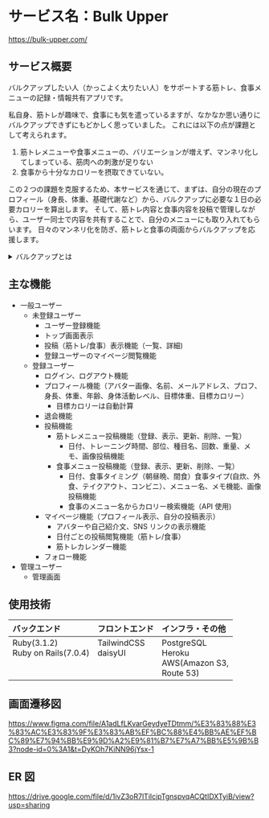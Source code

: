 # サービス名：Bulk Upper

https://bulk-upper.com/

## サービス概要

バルクアップしたい人（かっこよく太りたい人）をサポートする筋トレ、食事メニューの記録・情報共有アプリです。

私自身、筋トレが趣味で、食事にも気を遣っているますが、なかなか思い通りにバルクアップできずにもどかしく思っていました。
これには以下の点が課題として考えられます。

1. 筋トレメニューや食事メニューの、バリエーションが増えず、マンネリ化してしまっている、筋肉への刺激が足りない
2. 食事から十分なカロリーを摂取できていない。

この２つの課題を克服するため、本サービスを通じて、まずは、自分の現在のプロフィール（身長、体重、基礎代謝など）から、バルクアップに必要な１日の必要カロリーを算出します。
そして、筋トレ内容と食事内容を投稿で管理しながら、ユーザー同士で内容を共有することで、自分のメニューにも取り入れてもらいます。
日々のマンネリ化を防ぎ、筋トレと食事の両面からバルクアップを応援します。

<details>
<summary>バルクアップとは</summary>
参考 https://cp.glico.jp/powerpro/training/entry33/
バルクアップとは単に体重を増やすことではなく、筋肉を発達させて体を大きくしていくことです。
しばしばバルクアップは、ダイエットや減量の対極にある行為として比較されますが、ダイエットはやりようによっては食事の要素だけでも可能ですが、バルクアップに関してはトレーニングと栄養の両要素がなくては成り立ちません。
</details>

## 主な機能

- 一般ユーザー
  - 未登録ユーザー
    - ユーザー登録機能
    - トップ画面表示
    - 投稿（筋トレ/食事）表示機能（一覧、詳細)
    - 登録ユーザーのマイページ閲覧機能
  - 登録ユーザー
    - ログイン、ログアウト機能
    - プロフィール機能（アバター画像、名前、メールアドレス、プロフ、身長、体重、年齢、身体活動レベル、目標体重、目標カロリー）
      - 目標カロリーは自動計算
    - 退会機能
    - 投稿機能
      - 筋トレメニュー投稿機能（登録、表示、更新、削除、一覧）
        - 日付、トレーニング時間、部位、種目名、回数、重量、メモ、画像投稿機能
      - 食事メニュー投稿機能（登録、表示、更新、削除、一覧）
        - 日付、食事タイミング（朝昼晩、間食）食事タイプ(自炊、外食、テイクアウト、コンビニ）、メニュー名、メモ機能、画像投稿機能
        - 食事のメニュー名からカロリー検索機能（API 使用)
    - マイページ機能（プロフィール表示、自分の投稿表示）
      - アバターや自己紹介文、SNS リンクの表示機能
      - 日付ごとの投稿閲覧機能（筋トレ/食事）
      - 筋トレカレンダー機能
    - フォロー機能
- 管理ユーザー
  - 管理画面

## 使用技術

| バックエンド                                    | フロントエンド                     | インフラ・その他                                        |
| :---------------------------------------------- | :--------------------------------- | :------------------------------------------------------ |
| Ruby(3.1.2)<br>Ruby on Rails(7.0.4)<br><br><br> | TailwindCSS<br>daisyUI<br><br><br> | PostgreSQL<br>Heroku<br>AWS(Amazon S3,<br>Route 53)<br> |

## 画面遷移図

https://www.figma.com/file/A1adLfLKvarGeydyeTDtmm/%E3%83%88%E3%83%AC%E3%83%9F%E3%83%AB%EF%BC%88%E4%BB%AE%EF%BC%89%E7%94%BB%E9%9D%A2%E9%81%B7%E7%A7%BB%E5%9B%B3?node-id=0%3A1&t=DyKOh7KiNN96jYsx-1

## ER 図

https://drive.google.com/file/d/1ivZ3oR7lTilcipTgnspvqACQtIDXTyiB/view?usp=sharing
